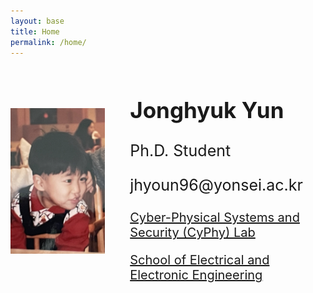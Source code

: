 ```yaml
---
layout: base
title: Home
permalink: /home/
---
```


<div style="display: flex; align-items: center;">
  <img src="/assets/child.png" alt="Jonghyuk Yun" style="max-width: 30%; height: auto; margin-right: 40px;">
  <div>
    <h2 style="font-size: 35px;">Jonghyuk Yun</h2>
    <p style="font-size: 25px;">Ph.D. Student</p>
    <p style="font-size: 25px;">jhyoun96@yonsei.ac.kr</p>
    <p style="font-size: 20px;"><a href="https://www.cyphy-lab.org/">Cyber-Physical Systems and Security (CyPhy) Lab</a></p>
    <p style="font-size: 20px;"><a href="https://ee.yonsei.ac.kr/ee/index.do">School of Electrical and Electronic Engineering</a></p>
  </div>
</div>
